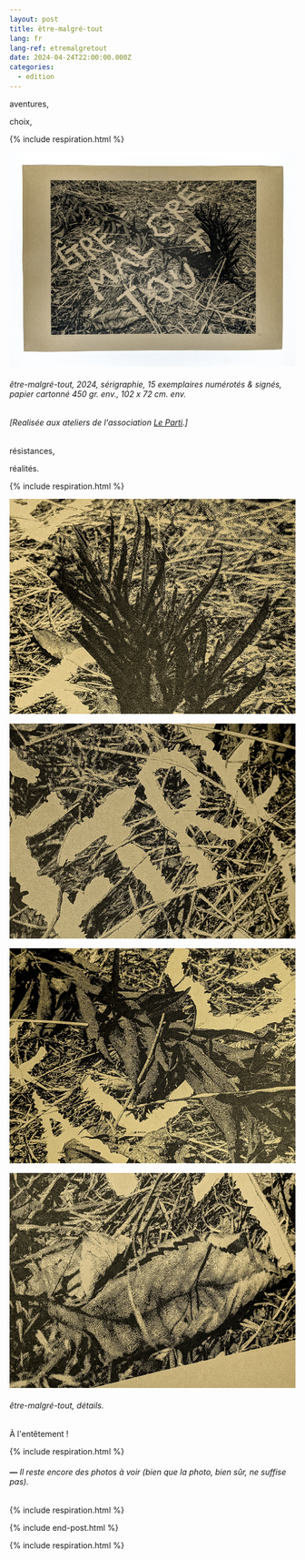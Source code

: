 ```yaml
---
layout: post
title: être-malgré-tout
lang: fr
lang-ref: etremalgretout
date: 2024-04-24T22:00:00.000Z
categories:
  - edition
---
```


aventures,

choix,

{% include respiration.html %}

![](/imgs/PXL_20250227_144513581_Ng_UP.jpg)

###### *être-malgré-tout*, 2024, sérigraphie, 15 exemplaires numérotés & signés, papier cartonné 450 gr. env., 102 x 72 cm. env.

###### \[Realisée aux ateliers de l'association [Le Parti](https://leparti.net/).]

résistances,

réalités.

{% include respiration.html %}

![](/imgs/PXL_20250227_144849920_Ng_UP.jpg)

![](/imgs/PXL_20250227_144729292_Ng_UP.jpg)

![](/imgs/PXL_20250227_145031285_Ng_UP.jpg)

![](/imgs/PXL_20250227_144750817_Ng_UP.jpg)

###### *être-malgré-tout*, détails.

À l'entêtement !

{% include respiration.html %}

###### ***—*** *Il reste encore des photos à voir (bien que la photo, bien sûr, ne suffise pas).*

{% include respiration.html %}

{% include end-post.html %}

{% include respiration.html %}
